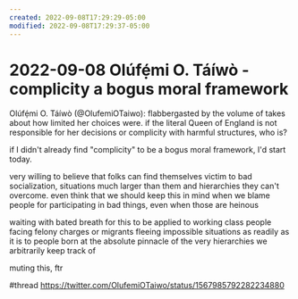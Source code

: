 ```yaml
---
created: 2022-09-08T17:29:29-05:00
modified: 2022-09-08T17:29:37-05:00
---
```


# 2022-09-08 Olúfẹ́mi O. Táíwò - complicity a bogus moral framework

Olúfẹ́mi O. Táíwò (@OlufemiOTaiwo): flabbergasted by the volume of takes about how limited her choices were. if the literal Queen of England is not responsible for her decisions or complicity with harmful structures, who is? 

if I didn't already find "complicity" to be a bogus moral framework, I'd start today.

very willing to believe that folks can find themselves victim to bad socialization, situations much larger than them and hierarchies they can't overcome. even think that we should keep this in mind when we blame people for participating in bad things, even when those are heinous

waiting with bated breath for this to be applied to working class people facing felony charges or migrants fleeing impossible situations as readily as it is to people born at the absolute pinnacle of the very hierarchies we arbitrarily keep track of

muting this, ftr

#thread  <https://twitter.com/OlufemiOTaiwo/status/1567985792282234880>
